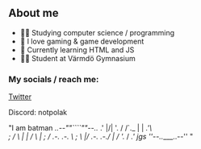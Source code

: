 ## About me
- 👨‍💻 Studying computer science / programming
- 🚀 I love gaming & game development
- 🗿 Currently learning HTML and JS
- 🧑‍🎓 Student at Värmdö Gymnasium

### My socials / reach me:
[Twitter](https://twitter.com/Polartwter)

Discord: notpolak

"I am batman
      _..--""````""--.._
    .'       |\/|       '.
   /    /`._ |  | _.'\    \
  ;    /              \    |
  |   /                \   |
  ;  / .-.          .-. \  ;
   \ |/   \.-.  .-./   \| /
    '._       \/       _.'
jgs    ''--..____..--''
"

